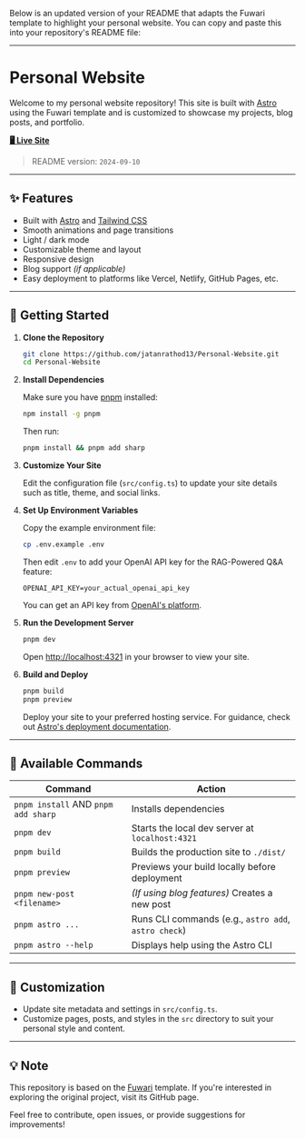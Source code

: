 Below is an updated version of your README that adapts the Fuwari template to highlight your personal website. You can copy and paste this into your repository's README file:

---

# Personal Website

Welcome to my personal website repository! This site is built with [Astro](https://astro.build) using the Fuwari template and is customized to showcase my projects, blog posts, and portfolio.

[**🖥️ Live Site**](https://personal-website-5vf5ukb0c-jatanrathod13s-projects.vercel.app/)

> README version: `2024-09-10`

---

## ✨ Features

- Built with [Astro](https://astro.build) and [Tailwind CSS](https://tailwindcss.com)
- Smooth animations and page transitions
- Light / dark mode
- Customizable theme and layout
- Responsive design
- Blog support *(if applicable)*
- Easy deployment to platforms like Vercel, Netlify, GitHub Pages, etc.

---

## 🚀 Getting Started

1. **Clone the Repository**

   ```bash
   git clone https://github.com/jatanrathod13/Personal-Website.git
   cd Personal-Website
   ```

2. **Install Dependencies**

   Make sure you have [pnpm](https://pnpm.io) installed:
   ```bash
   npm install -g pnpm
   ```
   Then run:
   ```bash
   pnpm install && pnpm add sharp
   ```

3. **Customize Your Site**

   Edit the configuration file (`src/config.ts`) to update your site details such as title, theme, and social links.

4. **Set Up Environment Variables**

   Copy the example environment file:
   ```bash
   cp .env.example .env
   ```
   
   Then edit `.env` to add your OpenAI API key for the RAG-Powered Q&A feature:
   ```
   OPENAI_API_KEY=your_actual_openai_api_key
   ```
   
   You can get an API key from [OpenAI's platform](https://platform.openai.com/api-keys).

5. **Run the Development Server**

   ```bash
   pnpm dev
   ```
   Open [http://localhost:4321](http://localhost:4321) in your browser to view your site.

6. **Build and Deploy**

   ```bash
   pnpm build
   pnpm preview
   ```
   Deploy your site to your preferred hosting service. For guidance, check out [Astro's deployment documentation](https://docs.astro.build/en/guides/deploy/).

---

## 🧞 Available Commands

| Command                             | Action                                            |
|-------------------------------------|---------------------------------------------------|
| `pnpm install` AND `pnpm add sharp` | Installs dependencies                             |
| `pnpm dev`                          | Starts the local dev server at `localhost:4321`   |
| `pnpm build`                        | Builds the production site to `./dist/`           |
| `pnpm preview`                      | Previews your build locally before deployment     |
| `pnpm new-post <filename>`          | *(If using blog features)* Creates a new post     |
| `pnpm astro ...`                    | Runs CLI commands (e.g., `astro add`, `astro check`)|
| `pnpm astro --help`                 | Displays help using the Astro CLI                 |

---

## 📝 Customization

- Update site metadata and settings in `src/config.ts`.
- Customize pages, posts, and styles in the `src` directory to suit your personal style and content.

---

## 💡 Note

This repository is based on the [Fuwari](https://github.com/saicaca/fuwari) template. If you're interested in exploring the original project, visit its GitHub page.

Feel free to contribute, open issues, or provide suggestions for improvements!
